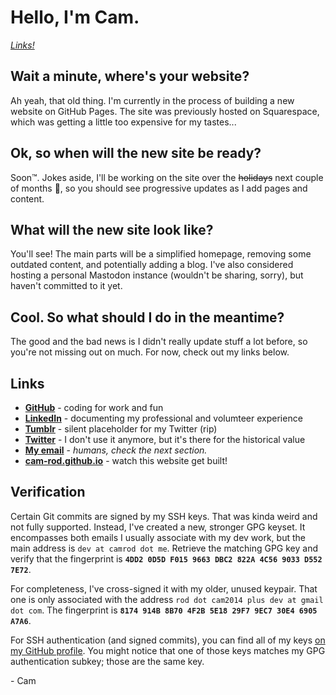 # Hello, I'm Cam.

_[Links!](https://camrod.me/#links)_

## Wait a minute, where's your website?

Ah yeah, that old thing. I'm currently in the process of building a new website on GitHub Pages. The site was previously hosted on Squarespace, which was getting a little too expensive for my tastes...

## Ok, so when will the new site be ready?

Soon™. Jokes aside, I'll be working on the site over the ~~holidays~~ next couple of months 🫥, so you should see progressive updates as I add pages and content.

## What will the new site look like?

You'll see! The main parts will be a simplified homepage, removing some outdated content, and potentially adding a blog. I've also considered hosting a personal Mastodon instance (wouldn't be sharing, sorry), but haven't committed to it yet.

## Cool. So what should I do in the meantime?

The good and the bad news is I didn't really update stuff a lot before, so you're not missing out on much. For now, check out my links below.

## Links

- **[GitHub](https://github.com/cam-rod)** - coding for work and fun
- **[LinkedIn](https://linkedin.com/in/cam-rod)** - documenting my professional and volumteer experience
- **[Tumblr](https://cam-rod.tumblr.com)** - silent placeholder for my Twitter (rip)
- **[Twitter](https://twitter.com/Racer_77)** - I don't use it anymore, but it's there for the historical value
- **[My email](https://www.youtube.com/watch?v=dQw4w9WgXcQ)** - _humans, check the next section._
- **[cam-rod.github.io](https://github.com/cam-rod/cam-rod.github.io)** - watch this website get built!

## Verification

Certain Git commits are signed by my SSH keys. That was kinda weird and not fully supported. Instead, I've created a new, stronger GPG keyset. It encompasses both emails I usually associate with my dev work, but the main address is `dev at camrod dot me`. Retrieve the matching GPG key and verify that the fingerprint is **`4DD2 0D5D F015 9663 DBC2 822A 4C56 9033 D552 7E72`**.

For completeness, I've cross-signed it with my older, unused keypair. That one is only associated with the address `rod dot cam2014 plus dev at gmail dot com`. The fingerprint is **`8174 914B 8B70 4F2B 5E18 29F7 9EC7 30E4 6905 A7A6`**.

For SSH authentication (and signed commits), you can find all of my keys [on my GitHub profile](https://github.com/cam-rod.keys). You might notice that one of those keys matches my GPG authentication subkey; those are the same key.

\- Cam
